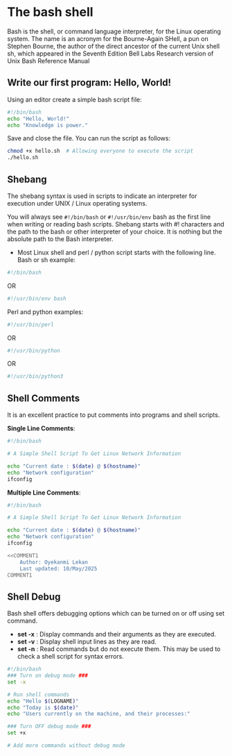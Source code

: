 # The bash shell

Bash is the shell, or command language interpreter, for the Linux operating system. The name is an acronym for the Bourne-Again SHell, a pun on Stephen Bourne, the author of the direct ancestor of the current Unix shell sh, which appeared in the Seventh Edition Bell Labs Research version of Unix Bash Reference Manual


## Write our first program: Hello, World!
Using an editor create a simple bash script file:

```bash
#!/bin/bash
echo "Hello, World!" 
echo "Knowledge is power."
```

Save and close the file. You can run the script as follows:

```bash
chmod +x hello.sh  # Allowing everyone to execute the script
./hello.sh
```

## Shebang
The shebang syntax is used in scripts to indicate an interpreter for execution under UNIX / Linux operating systems.

You will always see `#!/bin/bash` or `#!/usr/bin/env` bash as the first line when writing or reading bash scripts. Shebang starts with #! characters and the path to the bash or other interpreter of your choice. It is nothing but the absolute path to the Bash interpreter.

* Most Linux shell and perl / python script starts with the following line. Bash or sh example:

```bash
#!/bin/bash
```

OR

```bash
#!/usr/bin/env bash
```

Perl and python examples:

```bash
#!/usr/bin/perl
```

OR

```bash
#!/usr/bin/python
```

OR

```bash
#!/usr/bin/python3
```

## Shell Comments
It is an excellent practice to put comments into programs and shell scripts. 

**Single Line Comments**:

```bash
#!/bin/bash

# A Simple Shell Script To Get Linux Network Information

echo "Current date : $(date) @ $(hostname)"
echo "Network configuration"
ifconfig
```

**Multiple Line Comments**:

```bash
#!/bin/bash

# A Simple Shell Script To Get Linux Network Information

echo "Current date : $(date) @ $(hostname)"
echo "Network configuration"
ifconfig

<<COMMENT1
    Author: Oyekanmi Lekan
    Last updated: 10/May/2025
COMMENT1

```

## Shell Debug
Bash shell offers debugging options which can be turned on or off using set command.

- **set -x** : Display commands and their arguments as they are executed.
- **set -v** : Display shell input lines as they are read.
- **set -n** : Read commands but do not execute them. This may be used to check a shell script for syntax errors.

```bash
#!/bin/bash
### Turn on debug mode ###
set -x

# Run shell commands
echo "Hello $(LOGNAME)"
echo "Today is $(date)"
echo "Users currently on the machine, and their processes:"

### Turn OFF debug mode ###
set +x

# Add more commands without debug mode
```